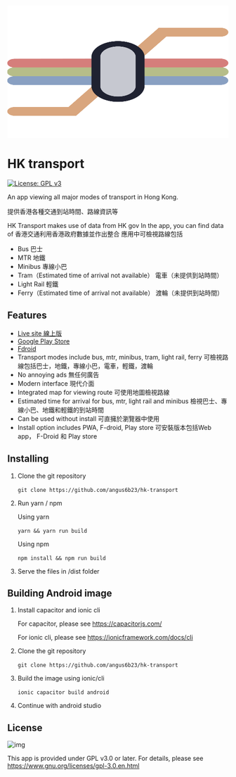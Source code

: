 <div align = center>
<img src="https://raw.githubusercontent.com/angus6b23/hk-transport/master/assets/logo.svg" width="800" height="300" alt="hk-transport-logo">
</div>

# HK transport

[![License: GPL v3](https://img.shields.io/badge/License-GPLv3-blue.svg)](https://www.gnu.org/licenses/gpl-3.0)

An app viewing all major modes of transport in Hong Kong.

提供香港各種交通到站時間、路線資訊等

HK Transport makes use of data from HK gov
In the app, you can find data of
香港交通利用香港政府數據並作出整合
應用中可檢視路線包括

-   Bus 巴士
-   MTR 地鐵
-   Minibus 專線小巴
-   Tram（Estimated time of arrival not available）
    電車（未提供到站時間）
-   Light Rail 輕鐵
-   Ferry（Estimated time of arrival not available）
    渡輪（未提供到站時間）

## Features

-   [Live site 線上版](https://hk-transport.12a.app)
-   [Google Play Store](https://play.google.com/store/apps/details?id=app.hkTransport)
-   [Fdroid](https://f-droid.org/zh_Hant/packages/app.hkTransport/)
-   Transport modes include bus, mtr, minibus, tram, light rail, ferry
    可檢視路線包括巴士，地鐵，專線小巴，電車，輕鐵，渡輪
-   No annoying ads
    無任何廣告
-   Modern interface
    現代介面
-   Integrated map for viewing route
    可使用地圖檢視路線
-   Estimated time for arrival for bus, mtr, light rail and minibus 檢視巴士、專線小巴、地鐵和輕鐵的到站時間
-   Can be used without install
    可直擁於瀏覽器中使用
-   Install option includes PWA, F-droid, Play store
    可安裝版本包括Web app， F-Droid 和 Play store

## Installing

1.  Clone the git repository

    `git clone https://github.com/angus6b23/hk-transport`

2.  Run yarn / npm

    Using yarn

    `yarn && yarn run build`

    Using npm

    `npm install && npm run build`

3.  Serve the files in /dist folder

## Building Android image

1. Install capacitor and ionic cli

    For capacitor, please see https://capacitorjs.com/

    For ionic cli, please see https://ionicframework.com/docs/cli

2. Clone the git repository

    `git clone https://github.com/angus6b23/hk-transport`

3. Build the image using ionic/cli

    `ionic capacitor build android`

4. Continue with android studio

## License

![img](https://www.gnu.org/graphics/gplv3-or-later.svg)

This app is provided under GPL v3.0 or later. For details, please see https://www.gnu.org/licenses/gpl-3.0.en.html
